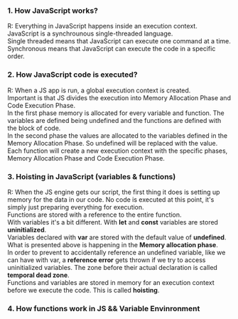 ### 1. How JavaScript works?

R: Everything in JavaScript happens inside an execution context.<br>
JavaScript is a synchrounous single-threaded language.<br>
Single threaded means that JavaScript can execute one command at a time.<br>
Synchronous means that JavaScript can execute the code in a specific order.<br>

### 2. How JavaScript code is executed?

R: When a JS app is run, a global execution context is created. <br>
Important is that JS divides the execution into Memory Allocation Phase and Code Execution Phase. <br>
In the first phase memory is allocated for every variable and function. The variables are defined being undefined and the functions are defined with the block of code. <br>
In the second phase the values are allocated to the variables defined in the Memory Allocation Phase. So undefined will be replaced with the value. <br>
Each function will create a new execution context with the specific phases, Memory Allocation Phase and Code Execution Phase. <br>

### 3. Hoisting in JavaScript (variables & functions)

R: When the JS engine gets our script, the first thing it does is setting up memory for the data in our code. No code is executed at this point, it's simply just preparing everything for execution. <br>
Functions are stored with a reference to the entire function.<br>
With variables it's a bit different. With **let** and **const** variables are stored **uninitialized**. <br>
Variables declared with **var** are stored with the default value of **undefined**. <br>
What is presented above is happening in the **Memory allocation phase**. <br>
In order to prevent to accidentally reference an undefined variable, like we can have with var, a **reference error** gets thrown if we try to access uninitialized variables. The zone before their actual declaration is called **temporal dead zone**. <br>
Functions and variables are stored in memory for an execution context before we execute the code. This is called **hoisting**. <br>

### 4. How functions work in JS && Variable Envinronment
